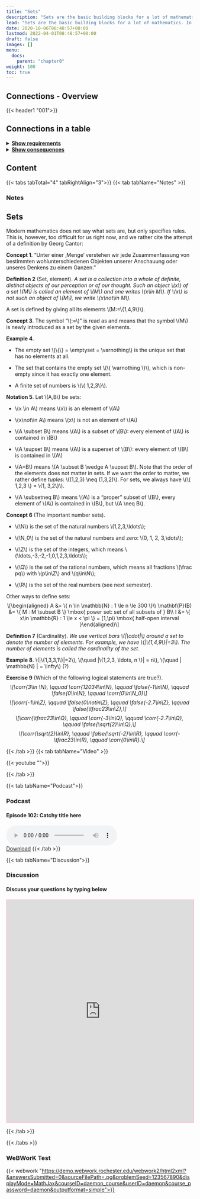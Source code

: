 ```yaml
---
title: "Sets"
description: "Sets are the basic building blocks for a lot of mathematics. In order to rigorously define numbers and doing real analysis, we need to know how to work with sets."
lead: "Sets are the basic building blocks for a lot of mathematics. In order to rigorously define numbers and doing real analysis, we need to know how to work with sets."
date: 2020-10-06T08:48:57+00:00
lastmod: 2022-04-01T08:48:57+00:00
draft: false
images: []
menu:
  docs:
    parent: "chapter0"
weight: 100
toc: true
---
```


## Connections - Overview

{{< header1 "001">}}

## Connections in a table

<details>
<summary><b><u>Show requirements</u></b></summary>
<div class="table-responsive-sm">
<table class="table">
<thead>
  <tr>
    <th scope="col">Concept</th>
    <th scope="col">Content</th>
  </tr>
</thead>
<tbody>

<tr>
<th scope="row"><a href="../../chapter0/000/">Logical Statements
and Operations</a></th>
<td>Logic is the foundation to formulate proofs and to understand the language of mathematics.</td>
</tr>
        
</tbody>
</table>
</div>
</details>

<details>
<summary><b><u>Show consequences</u></b></summary>
<div class="table-responsive-sm">
<table class="table">
<thead>
  <tr>
    <th scope="col">Concept</th>
    <th scope="col">Content</th>
  </tr>
</thead>
<tbody>

<tr>
<th scope="row"><a href="../../chapter0/003/">Maps</a></th>
<td>Maps are the mathematical formulation of machine that gets inputs and generate outputs. On both sides, sets are needed.</td>
</tr>
        
<tr>
<th scope="row"><a href="../../chapter0/002/">Real Numbers</a></th>
<td>In a real analysis, the real numbers are the largest number set we need. They satisfy axioms that represent the idea of a number line.</td>
</tr>
        
<tr>
<th scope="row"><a href="../../chapter0/004/">Natural Numbers and Induction</a></th>
<td>Using natural numbers is our first mathematical abstraction as children. Mathematical induction is an important technique of proof.</td>
</tr>
        
<tr>
<th scope="row"><a href="../../chapter0/005/">Image and Preimage</a></th>
<td>Via images and preimages we describe how functions work on sets.</td>
</tr>
        
<tr>
<th scope="row"><a href="../../chapter1/102/">Boundedness</a></th>
<td>Ein Satz</td>
</tr>
        
<tr>
<th scope="row"><a href="../../chapter1/105/">Supremum and
Infimum of sets</a></th>
<td>Ein Satz</td>
</tr>
        
<tr>
<th scope="row"><a href="../../chapter1/110/">Open, Closed,
Compact sets</a></th>
<td>Ein Satz</td>
</tr>
        
<tr>
<th scope="row"><a href="../../chapter1/112/">Interior, Closure,
Boundary</a></th>
<td>Ein Satz</td>
</tr>
        
<tr>
<th scope="row"><a href="../../chapter0/010/">Operations on Sets</a></th>
<td>Sets can be joined or intersected in order to create new sets.</td>
</tr>
        
</tbody>
</table>
</div>
</details>


## Content

{{< tabs tabTotal="4" tabRightAlign="3">}}
{{< tab tabName="Notes" >}}

### Notes 
<h2 class="unnumbered" id="sets">Sets</h2>
<p>Modern mathematics does not say what sets are, but only specifies
rules. This is, however, too difficult for us right now, and we rather
cite the attempt of a definition by Georg Cantor:</p>
<div class="Boxx">
<p><strong>Concept 1</strong>. “Unter einer ‚Menge‘ verstehen wir jede
Zusammenfassung von bestimmten wohlunterschiedenen Objekten unserer
Anschauung oder unseres Denkens zu einem Ganzen.”</p>
</div>
<div class="Definition">
<p><strong>Definition 2</strong> (Set<span>,</span> element). <em>A
<em>set</em> is a collection into a whole of definite, distinct objects
of our perception or of our thought. Such an object <span
class="math inline">\(x\)</span> of a set <span
class="math inline">\(M\)</span> is called an <em>element</em> of <span
class="math inline">\(M\)</span> and one writes <span
class="math inline">\(x\in M\)</span>. If <span
class="math inline">\(x\)</span> is not such an object of <span
class="math inline">\(M\)</span>, we write <span
class="math inline">\(x\not\in M\)</span>.</em></p>
</div>
<p>A set is defined by giving all its elements <span
class="math inline">\(M:=\{1,4,9\}\)</span>.</p>
<div class="Boxx">
<p><strong>Concept 3</strong>. The symbol “<span
class="math inline">\(:=\)</span>” is read as and means that the symbol
<span class="math inline">\(M\)</span> is newly introduced as a set by
the given elements.</p>
</div>
<div class="example">
<p><strong>Example 4</strong>. </p>
<ul>
<li><p>The empty set <span class="math inline">\(\{\} = \emptyset =
\varnothing\)</span> is the unique set that has no elements at
all.</p></li>
<li><p>The set that contains the empty set <span
class="math inline">\(\{ \varnothing \}\)</span>, which is non-empty
since it has exactly one element.</p></li>
<li><p>A finite set of numbers is <span class="math inline">\(\{
1,2,3\}\)</span>.</p></li>
</ul>
</div>
<div class="notation">
<p><strong>Notation 5</strong>. Let <span
class="math inline">\(A,B\)</span> be sets:</p>
<ul>
<li><p><span class="math inline">\(x \in A\)</span> means <span
class="math inline">\(x\)</span> is an element of <span
class="math inline">\(A\)</span></p></li>
<li><p><span class="math inline">\(x\not\in A\)</span> means <span
class="math inline">\(x\)</span> is not an element of <span
class="math inline">\(A\)</span></p></li>
<li><p><span class="math inline">\(A \subset B\)</span> means <span
class="math inline">\(A\)</span> is a subset of <span
class="math inline">\(B\)</span>: every element of <span
class="math inline">\(A\)</span> is contained in <span
class="math inline">\(B\)</span></p></li>
<li><p><span class="math inline">\(A \supset B\)</span> means <span
class="math inline">\(A\)</span> is a superset of <span
class="math inline">\(B\)</span>: every element of <span
class="math inline">\(B\)</span> is contained in <span
class="math inline">\(A\)</span></p></li>
<li><p><span class="math inline">\(A=B\)</span> means <span
class="math inline">\(A \subset B \wedge A \supset B\)</span>. Note that
the order of the elements does not matter in sets. If we want the order
to matter, we rather define <em>tuples</em>: <span
class="math inline">\((1,2,3) \neq (1,3,2)\)</span>. For sets, we always
have <span class="math inline">\(\{ 1,2,3 \} = \{1,
3,2\}\)</span>.</p></li>
<li><p><span class="math inline">\(A \subsetneq B\)</span> means <span
class="math inline">\(A\)</span> is a “proper” subset of <span
class="math inline">\(B\)</span>, every element of <span
class="math inline">\(A\)</span> is contained in <span
class="math inline">\(B\)</span>, but <span class="math inline">\(A \neq
B\)</span>.</p></li>
</ul>
</div>
<div class="Boxx">
<p><strong>Concept 6</strong> (The important number sets). </p>
<ul>
<li><p><span class="math inline">\(\N\)</span> is the set of the natural
numbers <span class="math inline">\(1,2,3,\ldots\)</span>;</p></li>
<li><p><span class="math inline">\(\N_0\)</span> is the set of the
natural numbers and zero: <span class="math inline">\(0, 1, 2,
3,\dots\)</span>;</p></li>
<li><p><span class="math inline">\(\Z\)</span> is the set of the
integers, which means <span
class="math inline">\(\ldots,-3,-2,-1,0,1,2,3,\ldots\)</span>;</p></li>
<li><p><span class="math inline">\(\Q\)</span> is the set of the
rational numbers, which means all fractions <span
class="math inline">\(\frac pq\)</span> with <span
class="math inline">\(p\in\Z\)</span> and <span
class="math inline">\(q\in\N\)</span>;</p></li>
<li><p><span class="math inline">\(\R\)</span> is the set of the real
numbers (see next semester).</p></li>
</ul>
</div>
<p>Other ways to define sets: <span
class="math display">\[\begin{aligned}
A &amp;= \{ n \in \mathbb{N} : 1 \le n \le 300 \}\\
\mathbf{P}(B) &amp;= \{ M : M \subset B \} \mbox{ power set: set of all
subsets of } B\\
I &amp;= \{ x\in \mathbb{R} : 1 \le x &lt; \pi \} = [1,\pi) \mbox{
half-open interval }\end{aligned}\]</span></p>
<div class="Definition">
<p><strong>Definition 7</strong> (Cardinality). <em>We use vertical bars
<span class="math inline">\(|\cdot|\)</span> around a set to denote the
number of elements. For example, we have <span
class="math inline">\(|\{1,4,9\}|=3\)</span>. The number of elements is
called the <em>cardinality</em> of the set.</em></p>
</div>
<div class="example">
<p><strong>Example 8</strong>. <span
class="math inline">\(|\{1,3,3,1\}|=2\)</span>, <span
class="math inline">\(\quad |\{1,2,3, \ldots, n \}| = n\)</span>, <span
class="math inline">\(\quad | \mathbb{N} | = \infty\)</span> (?)</p>
</div>
<div class="exercise">
<p><strong>Exercise 9</strong> (Which of the following logical
statements are true?). <em><span class="math display">\[\corr{3\in \N},
\qquad \corr{12034\in\N}, \qquad \false{-1\in\N}, \qquad \false{0\in\N},
\qquad \corr{0\in\N_0}\]</span> <span
class="math display">\[\corr{-1\in\Z}, \qquad \false{0\notin\Z}, \qquad
\false{-2.7\in\Z}, \qquad \false{\tfrac23\in\Z},\]</span> <span
class="math display">\[\corr{\tfrac23\in\Q}, \qquad \corr{-3\in\Q},
\qquad \corr{-2.7\in\Q}, \qquad \false{\sqrt{2}\in\Q},\]</span> <span
class="math display">\[\corr{\sqrt{2}\in\R}, \qquad
\false{\sqrt{-2}\in\R}, \qquad \corr{-\tfrac23\in\R}, \qquad
\corr{0\in\R}.\]</span></em></p>
</div>


{{< /tab >}}
{{< tab tabName="Video" >}}

{{< youtube "">}}

{{< /tab >}}


{{< tab tabName="Podcast">}}
<h3>Podcast</h3>
<h4>Episode 102: Catchy title here</h4>
<audio controls>
  <source src="PODCAST_real" type="audio/wav" />
  Your browser does not support the audio element.
</audio>
<br />
<a href="" class="btn btn-primary btn-lg" download="PODCAST_real"
  >Download</a
>
{{< /tab >}}

{{< tab tabName="Discussion">}}

  <h3>Discussion</h3>
  <h4>Discuss your questions by typing below</h4>

  <iframe
    style="border: 2px solid pink"
    class="embed-responsive-item"
    name="embed_readwrite"
    src="https://pad.rdi.zimt.uni-siegen.de/p/klfjsdklfjadsfkjdslkaf001"
    width="100%"
    height="600"
  ></iframe>

{{< /tab >}}

{{< /tabs >}}


### WeBWorK Test

{{< webwork "https://demo.webwork.rochester.edu/webwork2/html2xml?&answersSubmitted=0&sourceFilePath=.pg&problemSeed=123567890&displayMode=MathJax&courseID=daemon_course&userID=daemon&course_password=daemon&outputformat=simple">}}
